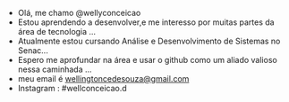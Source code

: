-  Olá, me chamo @wellyconceicao
-  Estou aprendendo a desenvolver,e me interesso por muitas partes da área de tecnologia ...
-  Atualmente estou cursando Análise e Desenvolvimento de Sistemas no Senac...
-  Espero me aprofundar na área e usar o github como um aliado valioso nessa caminhada ...
-  meu email é wellingtoncedesouza@gmail.com
- Instagram : #wellconceicao.d 


<!---
wellyconceicao/wellyconceicao is a ✨ special ✨ repository because its `README.md` (this file) appears on your GitHub profile.
You can click the Preview link to take a look at your changes.
--->
